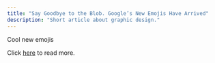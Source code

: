 ```yaml
---
title: "Say Goodbye to the Blob. Google’s New Emojis Have Arrived"
description: "Short article about graphic design."
---
```


Cool new emojis

Click <a href="https://www.wired.com/story/google-emoji-redesign/ ">here</a> to read more.
